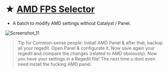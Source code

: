 # ★ [AMD FPS Selector](https://github.com/gzmatte/AMD/releases/download/1/AMD-FPS.bat)
- A batch to modify AMD settings without Catalyst / Panel.

![Screenshot_11](https://github.com/gzmatte/AMD/assets/117684932/3ec21222-f5e8-4b1e-af01-1813dcbd541d)


> Tip for Common-sense people:
Install AMD Panel & after that, backup all your regedit.
Open Panel & configurate it.
Now save again your regedit and compare the changes (related to AMD obviously).
Now you have your settings in a Regedit file! The next time u dont even need install the fucking AMD panel.